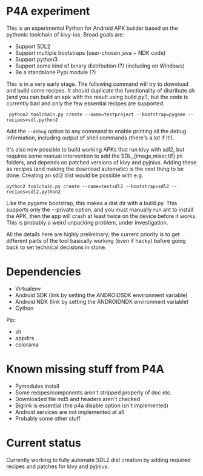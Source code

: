 # P4A experiment

This is an experimental Python for Android APK builder based on the
pythonic toolchain of kivy-ios. Broad goals are:

- Support SDL2
- Support multiple bootstraps (user-chosen java + NDK code)
- Support python3
- Support some kind of binary distribution (?)
  (including on Windows)
- Be a standalone Pypi module (?)

This is in a very early stage. The following command will try to
download and build some recipes. It should duplicate the functionality
of distribute.sh (and you can build an apk with the result using
build.py!), but the code is currently bad and only the few essential
recipes are supported.

     python2 toolchain.py create --name=testproject --bootstrap=pygame --recipes=sdl,python2

Add the `--debug` option to any command to enable printing all the
debug information, including output of shell commands (there's a lot if it!).

It's also now possible to build working APKs that run kivy with sdl2, but requires some manual intervention to add the SDL_{image,mixer,ttf} jni folders, and depends on patched versions of kivy and pyjnius. Adding these as recipes (and making the download automatic) is the next thing to be done. Creating an sdl2 dist would be possible with e.g.

    python2 toolchain.py create --name=testsdl2 --bootstrap=sdl2 --recipes=sdl2,python2

Like the pygame bootstrap, this makes a dist dir with a build.py. This
supports only the --private option, and you must manually run ant to
install the APK, then the app will crash at least twice on the device
before it works. This is probably a weird unpacking problem, under
investigation.

All the details here are highly preliminary; the current priority is
to get different parts of the tool basically working (even if hacky)
before going back to set technical decisions in stone.

# Dependencies

- Virtualenv
- Android SDK (link by setting the ANDROIDSDK environment variable)
- Android NDK (link by setting the ANDROIDNDK environment variable)
- Cython

Pip:
- sh
- appdirs
- colorama


# Known missing stuff from P4A

- Pymodules install
- Some recipes/components aren't stripped properly of doc etc.
- Downloaded file md5 and headers aren't checked
- Biglink is essential (the p4a disable option isn't implemented)
- Android services are not implemented at all
- Probably some other stuff


# Current status

Currently working to fully automate SDL2 dist creation by adding
required recipes and patches for kivy and pyjnius.
